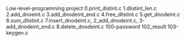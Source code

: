 Low-level-programming
project
0.print_distint.c
1.dlistint_len.c
2.add_dnoeint.c
3.add_dnodeint_end.c
4.free_dlistint.c
5.get_dnodeint.c
6.sum_dlistint.c
7.insert_dnodeint.c, 2_add_dnodeint.c, 3-add_dnodeint_end.c
8.delete_dnodeint.c
100-password
102_result
103-keygen.c
